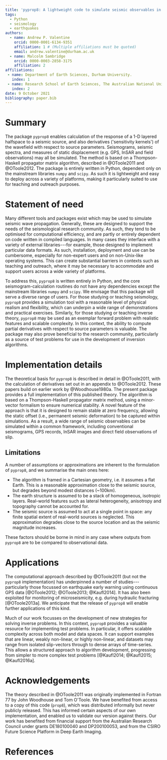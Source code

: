 ```yaml
---
title: 'pyprop8: A lightweight code to simulate seismic observables in a layered half-space'
tags:
  - Python
  - seismology
  - earthquakes
authors:
  - name: Andrew P. Valentine
    orcid: 0000-0001-6134-9351
    affiliation: 1 # (Multiple affiliations must be quoted)
    email: andrew.valentine@durham.ac.uk
  - name: Malcolm Sambridge
    orcid: 0000-0003-2858-3175
    affiliation: 2
affiliations:
 - name: Department of Earth Sciences, Durham University.
   index: 1
 - name: Research School of Earth Sciences, The Australian National University.
   index: 2
date: 9 October 2021
bibliography: paper.bib
---
```

# Summary
The package `pyprop8` enables calculation of the response of a 1-D layered halfspace to a seismic source, and also derivatives ('sensitivity kernels') of the wavefield with respect to source parameters. Seismograms, seismic spectra, and measures of static displacement (e.g. GPS, InSAR and field observations) may all be simulated. The method is based on a Thompson-Haskell propagator matrix algorithm, described in @OToole2011 and @OToole2012. The package is entirely written in Python, dependent only on the mainstream libraries `numpy` and `scipy`. As such it is lightweight and easy to deploy across a variety of platforms, making it particularly suited to use for teaching and outreach purposes.

# Statement of need
Many different tools and packages exist which may be used to simulate seismic wave propagation. Generally, these are designed to support the needs of the seismological research community. As such, they tend to be optimised for computational efficiency, and are partly or entirely dependent on code written in compiled languages. In many cases they interface with a variety of external libraries---for example, those designed to implement particular data formats. As such, installation, deployment and use can be cumbersome, especially for non-expert users and on non-Unix-like operating systems. This can create substantial barriers in contexts such as teaching and outreach, where it may be necessary to accommodate and support users across a wide variety of platforms.

To address this, `pyprop8` is written entirely in Python, and the core seismogram-calculation routines do not have any dependencies except the mainstream libraries `numpy` and `scipy`. We envisage that this package will serve a diverse range of users. For those studying or teaching seismology, `pyprop8` provides a simulation tool with a reasonable level of physical realism and flexibility, which can underpin a wide range of demonstrations and practical exercises. Similarly, for those studying or teaching inverse theory, `pyprop8` may be used as an exemplar forward problem with realistic features and scalable complexity. In this context, the ability to compute partial derivatives with respect to source parameters is valuable. The package may also prove beneficial to the research community, particularly as a source of test problems for use in the development of inversion algorithms.

# Implementation details
The theoretical basis for `pyprop8` is described in detail in @OToole2011, with the calculation of derivatives set out in an appendix to @OToole2012. These papers build on earlier work by @Woodhouse1980a. The present package provides a full implementation of this published theory. The algorithm is based on a Thompson-Haskell propagator matrix method, using a minor-vector formalism to ensure numerical stability. A novel feature of the approach is that it is designed to remain stable at zero frequency, allowing the static offset (i.e., permanent seismic deformation) to be captured within simulations. As a result, a wide range of seismic observables can be simulated within a common framework, including conventional seismograms, GPS records, InSAR images and direct field observations of slip.

## Limitations
A number of assumptions or approximations are inherent to the formulation of `pyprop8`, and we summarise the main ones here:

- The algorithm is framed in a Cartesian geometry, i.e. it assumes a flat Earth. This is a reasonable approximation close to the seismic source, but degrades beyond modest distances (~100km).
- The earth structure is assumed to be a stack of homogeneous, isotropic layers. Real-world features such as lateral heterogeneity, anisotropy and topography cannot be accounted for.
- The seismic source is assumed to act at a single point in space: any finite spatial extent of real-world sources is neglected. This approximation degrades close to the source location and as the seismic magnitude increases.

These factors should be borne in mind in any case where outputs from `pyprop8` are to be compared to observational data.

# Applications
The computational approach described by @OToole2011 (but not the `pyprop8` implementation) has underpinned a number of studies---particularly those focussed on earthquake early warning using continuous GPS data [@OToole2012; @OToole2013; @Kaufl2014]. It has also been exploited for monitoring of microseismicity, e.g. during hydraulic fracturing [@OToole2013a]. We anticipate that the release of `pyprop8` will enable further applications of this kind.

Much of our work focusses on the development of new strategies for solving inverse problems. In this context, `pyprop8` provides a valuable resource for implementing test problems. In particular, it offers scalable complexity across both model and data spaces. It can support examples that are linear, weakly non-linear, or highly non-linear, and datasets may range from isolated slip-vectors through to dense arrays of time-series. This allows a structured approach to algorithm development, progressing from simpler to more complex test problems [@Kaufl2014; @Kaufl2015; @Kaufl2016a].

# Acknowledgements
The theory described in @OToole2011 was originally implemented in Fortran 77 by John Woodhouse and Tom O'Toole. We have benefited from access to a copy of this code (`prop8`), which was distributed informally but never publicly released. This has informed certain aspects of our own implementation, and enabled us to validate our version against theirs. Our work has benefited from financial support from the Australian Research Council under grants DE180100040 and DP200100053, and from the CSIRO Future Science Platform in Deep Earth Imaging.

# References
